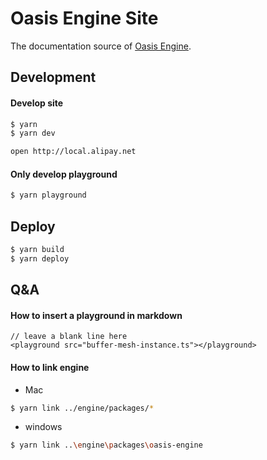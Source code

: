 # Oasis Engine Site

The documentation source of [Oasis Engine](https://github.com/oasis-engine/engine).

## Development
#### Develop site

```bash
$ yarn
$ yarn dev

open http://local.alipay.net
```
#### Only develop playground
```bash
$ yarn playground
```
## Deploy
```bash
$ yarn build
$ yarn deploy
```

## Q&A
#### How to insert a playground in markdown
```
// leave a blank line here
<playground src="buffer-mesh-instance.ts"></playground>
```
#### How to link engine
* Mac
```bash
$ yarn link ../engine/packages/*
```
* windows
```bash
$ yarn link ..\engine\packages\oasis-engine
```

